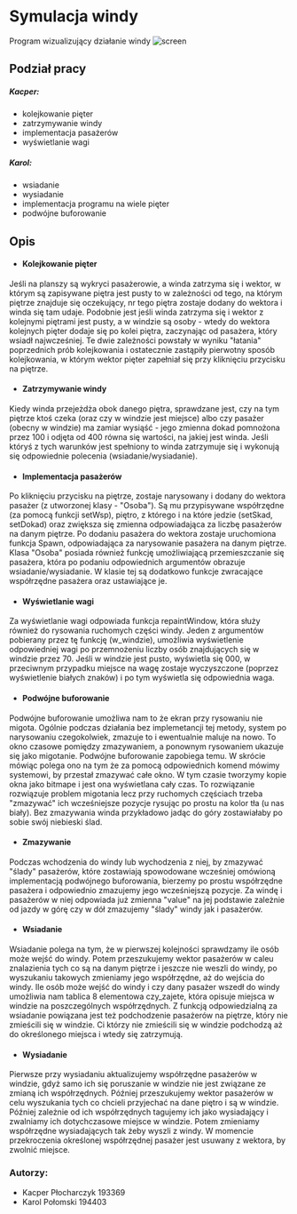 # Symulacja windy

Program wizualizujący działanie windy
![screen](https://github.com/jwszol-classes/tp2023-s193369/assets/134955266/26de768c-62e1-4eae-aabb-4bf99c2e4969)
## Podział pracy
##### Kacper:
- kolejkowanie pięter 
- zatrzymywanie windy
- implementacja pasażerów
- wyświetlanie wagi
##### Karol:
- wsiadanie 
- wysiadanie
- implementacja programu na wiele pięter
- podwójne buforowanie

## Opis
- #### Kolejkowanie pięter
Jeśli na planszy są wykryci pasażerowie, a winda zatrzyma się i wektor, w którym są zapisywane piętra jest pusty to w zależności od tego, na którym piętrze znajduje się oczekujący, nr tego piętra zostaje dodany do wektora i winda się tam udaje. Podobnie jest jeśli winda zatrzyma się i wektor z kolejnymi piętrami jest pusty, a w windzie są osoby - wtedy do wektora kolejnych pięter dodaje się po kolei piętra, zaczynając od pasażera, który wsiadł najwcześniej.
Te dwie zależności powstały w wyniku "łatania" poprzednich prób kolejkowania i ostatecznie zastąpiły pierwotny sposób kolejkowania, w którym wektor pięter zapełniał się przy kliknięciu przycisku na piętrze.
- #### Zatrzymywanie windy
Kiedy winda przejeżdża obok danego piętra, sprawdzane jest, czy na tym piętrze ktoś czeka (oraz czy w windzie jest miejsce) albo czy pasażer (obecny w windzie) ma zamiar wysiąść - jego zmienna dokad pomnożona przez 100 i odjęta od 400 równa się wartości, na jakiej jest winda. Jeśli któryś z tych warunków jest spełniony to winda zatrzymuje się i wykonują się odpowiednie polecenia (wsiadanie/wysiadanie).

- #### Implementacja pasażerów
Po kliknięciu przycisku na piętrze, zostaje narysowany i dodany do wektora pasażer (z utworzonej klasy - "Osoba"). Są mu przypisywane współrzędne (za pomocą funkcji setWsp), piętro, z którego i na które jedzie (setSkad, setDokad) oraz zwiększa się zmienna odpowiadająca za liczbę pasażerów na danym piętrze. Po dodaniu pasażera do wektora zostaje uruchomiona funkcja Spawn, odpowiadająca za narysowanie pasażera na danym piętrze. Klasa "Osoba" posiada również funkcję umożliwiającą przemieszczanie się pasażera, która po podaniu odpowiednich argumentów obrazuje wsiadanie/wysiadanie. W klasie tej są dodatkowo funkcje zwracające współrzędne pasażera oraz ustawiające je.

- #### Wyświetlanie wagi
Za wyświetlanie wagi odpowiada funkcja repaintWindow, która służy również do rysowania ruchomych części windy. Jeden z argumentów pobierany przez tę funkcję (w_windzie), umożliwia wyświetlenie odpowiedniej wagi po przemnożeniu liczby osób znajdujących się w windzie przez 70. Jeśli w windzie jest pusto, wyświetla się 000, w przeciwnym przypadku miejsce na wagę zostaje wyczyszczone (poprzez wyświetlenie białych znaków) i po tym wyświetla się odpowiednia waga.
- #### Podwójne buforowanie
Podwójne buforowanie umożliwa nam to że ekran przy rysowaniu nie migota. Ogólnie podczas działania bez implemetancji tej metody, system po narysowaniu czegokolwiek, zmazuje to i ewentualnie maluje na nowo. To okno czasowe pomiędzy zmazywaniem, a ponownym rysowaniem ukazuje się jako migotanie. Podwójne buforowanie zapobiega temu. W skrócie mówiąc polega ono na tym że za pomocą odpowiednich komend mówimy systemowi, by przestał zmazywać całe okno. W tym czasie tworzymy kopie okna jako bitmape i jest ona wyświetlana cały czas. To rozwiązanie rozwiązuje problem migotania lecz przy ruchomych częściach trzeba "zmazywać" ich wcześniejsze pozycje rysując po prostu na kolor tła (u nas biały). Bez zmazywania winda przykładowo jadąc do góry zostawiałaby po sobie swój niebieski ślad.
- #### Zmazywanie 
Podczas wchodzenia do windy lub wychodzenia z niej, by zmazywać "ślady" pasażerów, które zostawiają spowodowane wcześniej omówioną implementacją podwójnego buforowania, bierzemy po prostu współrzędne pasażera i odpowiednio zmazujemy jego wcześniejszą pozycje. Za windę i pasażerów w niej odpowiada już zmienna "value" na jej podstawie zależnie od jazdy w górę czy w dół zmazujemy "ślady" windy jak i pasażerów.
- #### Wsiadanie
Wsiadanie polega na tym, że w pierwszej kolejności sprawdzamy ile osób może wejść do windy. Potem przeszukujemy wektor pasażerów w caleu znalazienia tych co są na danym piętrze i jeszcze nie weszli do windy, po wyszukaniu takowych zmieniamy jego współrzędne, aż do wejścia do windy. Ile osób może wejść do windy i czy dany pasażer wszedł do windy umożliwia nam tablica 8 elementowa czy_zajete, która opisuje miejsca w windzie na poszczególnych współrzędnych. Z funkcją odpowiedzialną za wsiadanie powiązana jest też podchodzenie pasażerów na piętrze, który nie zmieścili się w windzie. Ci którzy nie zmieścili się w windzie podchodzą aż do określonego miejsca i wtedy się zatrzymują.
- #### Wysiadanie 
Pierwsze przy wysiadaniu aktualizujemy współrzędne pasażerów w windzie, gdyż samo ich się poruszanie w windzie nie jest związane ze zmianą ich współrzędnych. Później przeszukujemy wektor pasażerów w celu wyszukania tych co chcieli przyjechać na dane piętro i są w windzie. Później zależnie od ich współrzędnych tagujemy ich jako wysiadający i zwalniamy ich dotychczasowe miejsce w windzie. Potem zmieniamy współrzędne wysiadających tak żeby wyszli z windy. W momencie przekroczenia określonej współrzędnej pasażer jest usuwany z wektora, by zwolnić miejsce.

### Autorzy:
- Kacper Płocharczyk 193369
- Karol Połomski 194403
